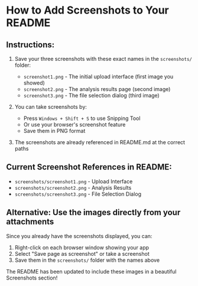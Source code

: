 # How to Add Screenshots to Your README

## Instructions:

1. Save your three screenshots with these exact names in the `screenshots/` folder:

   - `screenshot1.png` - The initial upload interface (first image you showed)
   - `screenshot2.png` - The analysis results page (second image)
   - `screenshot3.png` - The file selection dialog (third image)

2. You can take screenshots by:

   - Press `Windows + Shift + S` to use Snipping Tool
   - Or use your browser's screenshot feature
   - Save them in PNG format

3. The screenshots are already referenced in README.md at the correct paths

## Current Screenshot References in README:

- `screenshots/screenshot1.png` - Upload Interface
- `screenshots/screenshot2.png` - Analysis Results
- `screenshots/screenshot3.png` - File Selection Dialog

## Alternative: Use the images directly from your attachments

Since you already have the screenshots displayed, you can:

1. Right-click on each browser window showing your app
2. Select "Save page as screenshot" or take a screenshot
3. Save them in the `screenshots/` folder with the names above

The README has been updated to include these images in a beautiful Screenshots section!
